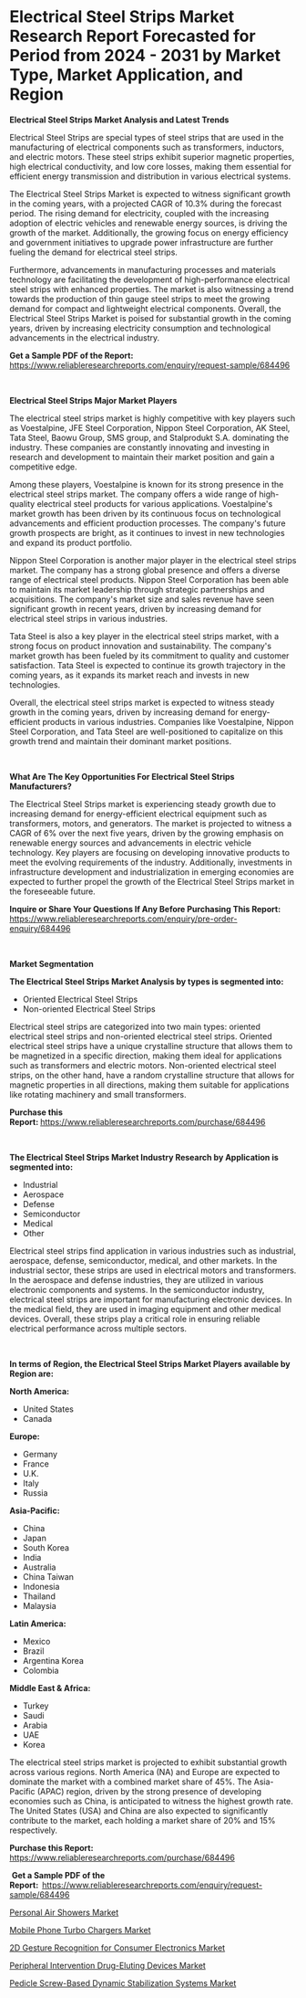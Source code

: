 <p><h1>Electrical Steel Strips Market Research Report Forecasted for Period from 2024 -  2031 by Market Type, Market Application, and Region</h1></p><p><strong>Electrical Steel Strips Market Analysis and Latest Trends</strong></p>
<p><p>Electrical Steel Strips are special types of steel strips that are used in the manufacturing of electrical components such as transformers, inductors, and electric motors. These steel strips exhibit superior magnetic properties, high electrical conductivity, and low core losses, making them essential for efficient energy transmission and distribution in various electrical systems.</p><p>The Electrical Steel Strips Market is expected to witness significant growth in the coming years, with a projected CAGR of 10.3% during the forecast period. The rising demand for electricity, coupled with the increasing adoption of electric vehicles and renewable energy sources, is driving the growth of the market. Additionally, the growing focus on energy efficiency and government initiatives to upgrade power infrastructure are further fueling the demand for electrical steel strips.</p><p>Furthermore, advancements in manufacturing processes and materials technology are facilitating the development of high-performance electrical steel strips with enhanced properties. The market is also witnessing a trend towards the production of thin gauge steel strips to meet the growing demand for compact and lightweight electrical components. Overall, the Electrical Steel Strips Market is poised for substantial growth in the coming years, driven by increasing electricity consumption and technological advancements in the electrical industry.</p></p>
<p><strong>Get a Sample PDF of the Report:&nbsp;</strong> <a href="https://www.reliableresearchreports.com/enquiry/request-sample/684496">https://www.reliableresearchreports.com/enquiry/request-sample/684496</a></p>
<p>&nbsp;</p>
<p><strong>Electrical Steel Strips Major Market Players</strong></p>
<p><p>The electrical steel strips market is highly competitive with key players such as Voestalpine, JFE Steel Corporation, Nippon Steel Corporation, AK Steel, Tata Steel, Baowu Group, SMS group, and Stalprodukt S.A. dominating the industry. These companies are constantly innovating and investing in research and development to maintain their market position and gain a competitive edge.</p><p>Among these players, Voestalpine is known for its strong presence in the electrical steel strips market. The company offers a wide range of high-quality electrical steel products for various applications. Voestalpine's market growth has been driven by its continuous focus on technological advancements and efficient production processes. The company's future growth prospects are bright, as it continues to invest in new technologies and expand its product portfolio.</p><p>Nippon Steel Corporation is another major player in the electrical steel strips market. The company has a strong global presence and offers a diverse range of electrical steel products. Nippon Steel Corporation has been able to maintain its market leadership through strategic partnerships and acquisitions. The company's market size and sales revenue have seen significant growth in recent years, driven by increasing demand for electrical steel strips in various industries.</p><p>Tata Steel is also a key player in the electrical steel strips market, with a strong focus on product innovation and sustainability. The company's market growth has been fueled by its commitment to quality and customer satisfaction. Tata Steel is expected to continue its growth trajectory in the coming years, as it expands its market reach and invests in new technologies.</p><p>Overall, the electrical steel strips market is expected to witness steady growth in the coming years, driven by increasing demand for energy-efficient products in various industries. Companies like Voestalpine, Nippon Steel Corporation, and Tata Steel are well-positioned to capitalize on this growth trend and maintain their dominant market positions.</p></p>
<p>&nbsp;</p>
<p><strong>What Are The Key Opportunities For Electrical Steel Strips Manufacturers?</strong></p>
<p><p>The Electrical Steel Strips market is experiencing steady growth due to increasing demand for energy-efficient electrical equipment such as transformers, motors, and generators. The market is projected to witness a CAGR of 6% over the next five years, driven by the growing emphasis on renewable energy sources and advancements in electric vehicle technology. Key players are focusing on developing innovative products to meet the evolving requirements of the industry. Additionally, investments in infrastructure development and industrialization in emerging economies are expected to further propel the growth of the Electrical Steel Strips market in the foreseeable future.</p></p>
<p><strong>Inquire or Share Your Questions If Any Before Purchasing This Report:</strong> <a href="https://www.reliableresearchreports.com/enquiry/pre-order-enquiry/684496">https://www.reliableresearchreports.com/enquiry/pre-order-enquiry/684496</a></p>
<p>&nbsp;</p>
<p><strong>Market Segmentation</strong></p>
<p><strong>The Electrical Steel Strips Market Analysis by types is segmented into:</strong></p>
<p><ul><li>Oriented Electrical Steel Strips</li><li>Non-oriented Electrical Steel Strips</li></ul></p>
<p><p>Electrical steel strips are categorized into two main types: oriented electrical steel strips and non-oriented electrical steel strips. Oriented electrical steel strips have a unique crystalline structure that allows them to be magnetized in a specific direction, making them ideal for applications such as transformers and electric motors. Non-oriented electrical steel strips, on the other hand, have a random crystalline structure that allows for magnetic properties in all directions, making them suitable for applications like rotating machinery and small transformers.</p></p>
<p><strong>Purchase this Report:&nbsp;</strong><a href="https://www.reliableresearchreports.com/purchase/684496">https://www.reliableresearchreports.com/purchase/684496</a></p>
<p>&nbsp;</p>
<p><strong>The Electrical Steel Strips Market Industry Research by Application is segmented into:</strong></p>
<p><ul><li>Industrial</li><li>Aerospace</li><li>Defense</li><li>Semiconductor</li><li>Medical</li><li>Other</li></ul></p>
<p><p>Electrical steel strips find application in various industries such as industrial, aerospace, defense, semiconductor, medical, and other markets. In the industrial sector, these strips are used in electrical motors and transformers. In the aerospace and defense industries, they are utilized in various electronic components and systems. In the semiconductor industry, electrical steel strips are important for manufacturing electronic devices. In the medical field, they are used in imaging equipment and other medical devices. Overall, these strips play a critical role in ensuring reliable electrical performance across multiple sectors.</p></p>
<p>&nbsp;</p>
<p><strong>In terms of Region, the Electrical Steel Strips Market Players available by Region are:</strong></p>
<p>
    <p> <strong> North America: </strong>
        <ul>
            <li>United States</li>
            <li>Canada</li>
        </ul>
        </p> 
    <p> <strong> Europe: </strong>
        <ul>
            <li>Germany</li>
            <li>France</li>
            <li>U.K.</li>
            <li>Italy</li>
            <li>Russia</li>
        </ul>
        </p> 
    <p> <strong> Asia-Pacific: </strong>
        <ul>
            <li>China</li>
            <li>Japan</li>
            <li>South Korea</li>
            <li>India</li>
            <li>Australia</li>
            <li>China Taiwan</li>
            <li>Indonesia</li>
            <li>Thailand</li>
            <li>Malaysia</li>
        </ul>
        </p> 
    <p> <strong> Latin America: </strong>
        <ul>
            <li>Mexico</li>
            <li>Brazil</li>
            <li>Argentina Korea</li>
            <li>Colombia</li>
        </ul>
        </p> 
    <p> <strong> Middle East & Africa: </strong>
        <ul>
            <li>Turkey</li>
            <li>Saudi</li>
            <li>Arabia</li>
            <li>UAE</li>
            <li>Korea</li>
        </ul>
    </p>
    </p>
<p><p>The electrical steel strips market is projected to exhibit substantial growth across various regions. North America (NA) and Europe are expected to dominate the market with a combined market share of 45%. The Asia-Pacific (APAC) region, driven by the strong presence of developing economies such as China, is anticipated to witness the highest growth rate. The United States (USA) and China are also expected to significantly contribute to the market, each holding a market share of 20% and 15% respectively.</p></p>
<p><strong>Purchase this Report: </strong><a href="https://www.reliableresearchreports.com/purchase/684496">https://www.reliableresearchreports.com/purchase/684496</a></p>
<p>&nbsp;<strong>Get a Sample PDF of the Report:&nbsp;&nbsp;</strong><a href="https://www.reliableresearchreports.com/enquiry/request-sample/684496">https://www.reliableresearchreports.com/enquiry/request-sample/684496</a></p>
<p><strong></strong></p>
<p><p><a href="https://spotless-saver-8fd.notion.site/Personal-Air-Showers-Market-Research-Report-Unlocks-Analysis-on-the-Market-Financial-Status-Market--2d6efae92e0348b3b677db38a526c7f8">Personal Air Showers Market</a></p><p><a href="https://view.publitas.com/reportprime-1/mobile-phone-turbo-chargers-market-insights-market-players-and-forecast-till-2031/">Mobile Phone Turbo Chargers Market</a></p><p><a href="https://view.publitas.com/reportprime-1/2d-gesture-recognition-for-consumer-electronics-market-size-focuses-on-market-dynamics-in-depth-analysis-and-future-projections-of-its-market-forecasted-for-period-from-2024-to-2031/">2D Gesture Recognition for Consumer Electronics Market</a></p><p><a href="https://cautious-neon-760.notion.site/Decoding-the-Peripheral-Intervention-Drug-Eluting-Devices-Market-A-Deep-Dive-into-the-Latest-Market-1c0b6a27b78945f48d513e00b6377d90">Peripheral Intervention Drug-Eluting Devices Market</a></p><p><a href="https://frill-swim-3cd.notion.site/Global-Pedicle-Screw-Based-Dynamic-Stabilization-Systems-Market-by-Types-Applications-and-Major-Pl-f42b7c7375694be5a85f670a718149c7">Pedicle Screw-Based Dynamic Stabilization Systems Market</a></p></p>